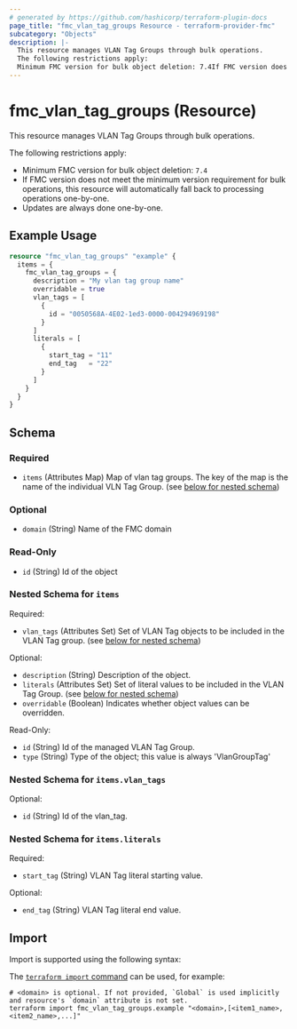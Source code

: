 ```yaml
---
# generated by https://github.com/hashicorp/terraform-plugin-docs
page_title: "fmc_vlan_tag_groups Resource - terraform-provider-fmc"
subcategory: "Objects"
description: |-
  This resource manages VLAN Tag Groups through bulk operations.
  The following restrictions apply:
  Minimum FMC version for bulk object deletion: 7.4If FMC version does not meet the minimum version requirement for bulk operations, this resource will automatically fall back to processing operations one-by-one.Updates are always done one-by-one.
---
```


# fmc_vlan_tag_groups (Resource)

This resource manages VLAN Tag Groups through bulk operations.

The following restrictions apply:
  - Minimum FMC version for bulk object deletion: `7.4`
  - If FMC version does not meet the minimum version requirement for bulk operations, this resource will automatically fall back to processing operations one-by-one.
  - Updates are always done one-by-one.

## Example Usage

```terraform
resource "fmc_vlan_tag_groups" "example" {
  items = {
    fmc_vlan_tag_groups = {
      description = "My vlan tag group name"
      overridable = true
      vlan_tags = [
        {
          id = "0050568A-4E02-1ed3-0000-004294969198"
        }
      ]
      literals = [
        {
          start_tag = "11"
          end_tag   = "22"
        }
      ]
    }
  }
}
```

<!-- schema generated by tfplugindocs -->
## Schema

### Required

- `items` (Attributes Map) Map of vlan tag groups. The key of the map is the name of the individual VLN Tag Group. (see [below for nested schema](#nestedatt--items))

### Optional

- `domain` (String) Name of the FMC domain

### Read-Only

- `id` (String) Id of the object

<a id="nestedatt--items"></a>
### Nested Schema for `items`

Required:

- `vlan_tags` (Attributes Set) Set of VLAN Tag objects to be included in the VLAN Tag group. (see [below for nested schema](#nestedatt--items--vlan_tags))

Optional:

- `description` (String) Description of the object.
- `literals` (Attributes Set) Set of literal values to be included in the VLAN Tag Group. (see [below for nested schema](#nestedatt--items--literals))
- `overridable` (Boolean) Indicates whether object values can be overridden.

Read-Only:

- `id` (String) Id of the managed VLAN Tag Group.
- `type` (String) Type of the object; this value is always 'VlanGroupTag'

<a id="nestedatt--items--vlan_tags"></a>
### Nested Schema for `items.vlan_tags`

Optional:

- `id` (String) Id of the vlan_tag.


<a id="nestedatt--items--literals"></a>
### Nested Schema for `items.literals`

Required:

- `start_tag` (String) VLAN Tag literal starting value.

Optional:

- `end_tag` (String) VLAN Tag literal end value.

## Import

Import is supported using the following syntax:

The [`terraform import` command](https://developer.hashicorp.com/terraform/cli/commands/import) can be used, for example:

```shell
# <domain> is optional. If not provided, `Global` is used implicitly and resource's `domain` attribute is not set.
terraform import fmc_vlan_tag_groups.example "<domain>,[<item1_name>,<item2_name>,...]"
```
